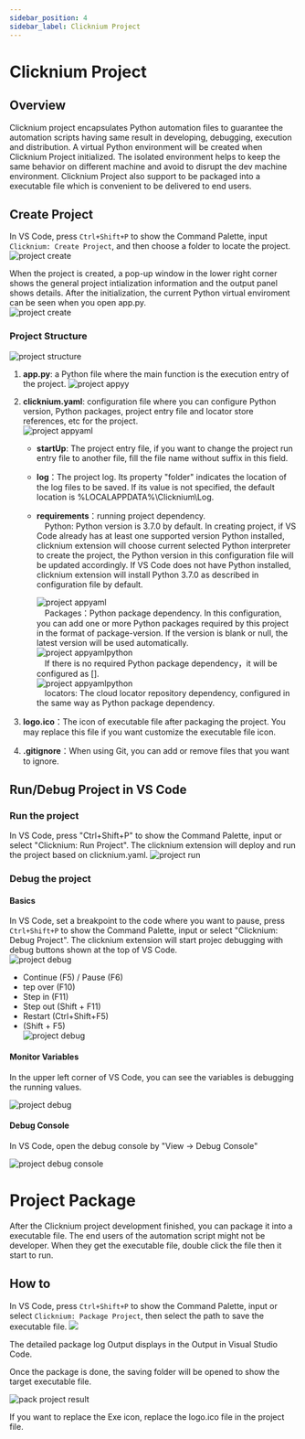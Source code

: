 ```yaml
---
sidebar_position: 4
sidebar_label: Clicknium Project
---
```

# Clicknium Project

## Overview
Clicknium project encapsulates Python automation files to guarantee the automation scripts having same result in developing, debugging, execution and distribution. A virtual Python environment will be created when Clicknium Project initialized. The isolated environment helps to keep the same behavior on different machine and avoid to disrupt the dev machine environment. Clicknium Project also support to be packaged into a executable file which is convenient to be delivered to end users.


## Create Project

In VS Code, press `Ctrl+Shift+P` to show the Command Palette, input `Clicknium: Create Project`, and then choose a folder to locate the project.
![project create](../img/create_project.gif)

When the project is created, a pop-up window in the lower right corner shows the general project intialization information and the output panel shows details. After the  initialization, the current Python virtual enviroment can be seen when you open app.py.  
![project create](../img/create_project_apppy_env.png)

### Project Structure

![project structure](../img/create_project_1.png)

1. **app.py**: a Python file where the main function is the execution entry of the project.
   ![project appyy](../img/create_project_apppy.png)

2. **clicknium.yaml**: configuration file where you can configure Python version, Python packages, project entry file and locator store references, etc for the project.  
   ![project appyaml](../img/create_project_appyaml.png)
   
   - **startUp**: The project entry file, if you want to change the project run entry file to another file, fill the file name without suffix in this field.  
   
   - **log**：The project log. Its property "folder" indicates the location of the log files to be saved. If its value is not specified, the default location is %LOCALAPPDATA%\Clicknium\Log.
   
   - **requirements**：running project dependency.  
     &emsp;Python: Python version is 3.7.0 by default. In creating project, if VS Code already has at least one supported version Python installed, clicknium extension will choose current selected Python interpreter to create the project, the Python version in this configuration file will be updated accordingly. If VS Code does not have Python installed, clicknium extension will install Python 3.7.0 as described in configuration file by default.
     
     ![project appyaml](../img/create_project_appyaml_python_config.png)  
     &emsp;Packages：Python package dependency. In this configuration, you can add one or more Python packages required by this project in the format of package-version. If the version is blank or null, the latest version will be used automatically.  
     ![project appyamlpython](../img/create_project_appyaml_python.png)  
     &emsp;If there is no required Python package dependency，it will be configured as [].  
     ![project appyamlpython](../img/create_project_appyaml_python_clear.png)  
     &emsp;locators: The cloud locator repository dependency, configured in the same way as Python package dependency.

3. **logo.ico**：The icon of executable file after packaging the project. You may replace this file if you want customize the executable file icon.  

4. **.gitignore**：When using Git, you can add or remove files that you want to ignore.

## Run/Debug Project in VS Code

### Run the project

In VS Code, press "Ctrl+Shift+P" to show the Command Palette, input or select "Clicknium: Run Project". The clicknium extension will deploy and run the project based on clicknium.yaml.
![project run](../img/run_project.gif) 

### Debug the project

#### Basics

In VS Code, set a breakpoint to the code where you want to pause,
press `Ctrl+Shift+P` to show the Command Palette, input or select "Clicknium: Debug Project". The clicknium extension will start projec debugging with debug buttons shown at the top of VS Code.  
![project debug](../img/debug_project_3.png)  
- Continue (F5) / Pause (F6)  
- tep over (F10)  
- Step in (F11)  
- Step out (Shift + F11)  
- Restart (Ctrl+Shift+F5)  
-  (Shift + F5)  
![project debug](../img/debug_project.gif)

#### Monitor Variables

In the upper left corner of VS Code, you can see the variables is debugging the running values.  

![project debug](../img/debug_project_1.png)

#### Debug Console

In VS Code, open the debug console by "View -> Debug Console"   

![project debug console](../img/debug_project_2.png)


# Project Package
After the Clicknium project development finished, you can package it into a executable file. The end users of the automation script might not be developer. When they get the executable file, double click the file then it start to run.  
## How to
In VS Code, press `Ctrl+Shift+P` to show the Command Palette, input or select `Clicknium: Package Project`, then select the path to save the executable file.
![](../img/pack_project.gif)

The detailed package log Output displays in the Output in Visual Studio Code.

Once the package is done, the saving folder will be opened to show the target executable file.

![pack project result](../img/pack_project_result.png)

If you want to replace the Exe icon, replace the logo.ico file in the project file. 
